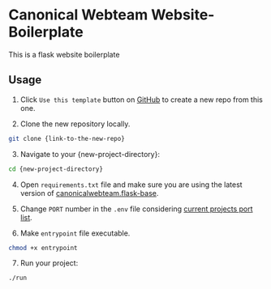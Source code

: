 # Canonical Webteam Website-Boilerplate
This is a flask website boilerplate

## Usage

1. Click `Use this template` button on [GitHub](https://help.github.com/en/articles/creating-a-repository-from-a-template) to create a new repo from this one.

2. Clone the new repository locally.

```bash
git clone {link-to-the-new-repo}
```

3. Navigate to your {new-project-directory}:

```bash
cd {new-project-directory}
```

4. Open `requirements.txt` file and make sure you are using the latest version of [canonicalwebteam.flask-base](https://pypi.org/project/canonicalwebteam.flask-base/).

5. Change `PORT` number in the `.env` file considering [current projects port list](https://canonical-web-and-design.github.io/practices/project-structure/ports.html).

6. Make `entrypoint` file executable.

```bash
chmod +x entrypoint
```

7. Run your project:

```bash
./run
```
